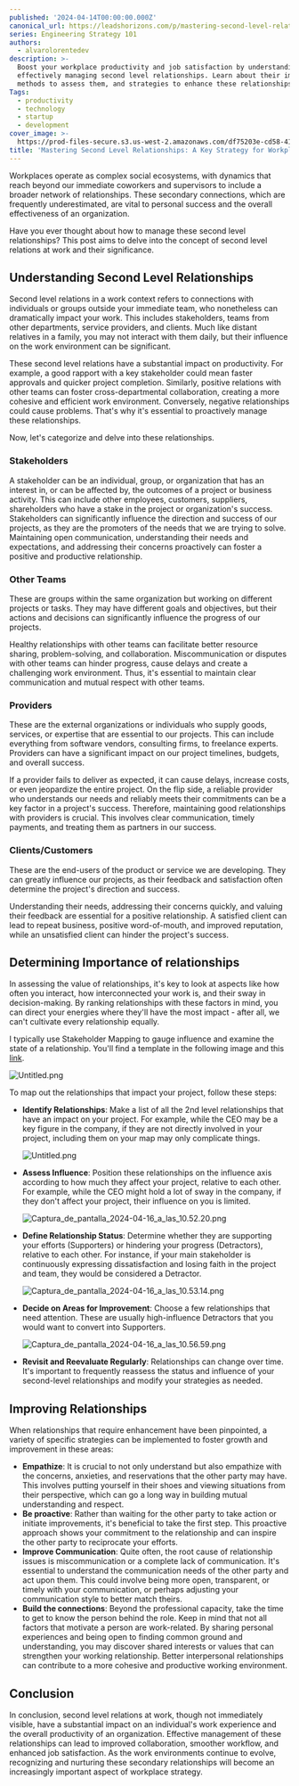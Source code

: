 ```yaml
---
published: '2024-04-14T00:00:00.000Z'
canonical_url: https://leadshorizons.com/p/mastering-second-level-relationships
series: Engineering Strategy 101
authors:
  - alvarolorentedev
description: >-
  Boost your workplace productivity and job satisfaction by understanding and
  effectively managing second level relationships. Learn about their impact,
  methods to assess them, and strategies to enhance these relationships.
Tags:
  - productivity
  - technology
  - startup
  - development
cover_image: >-
  https://prod-files-secure.s3.us-west-2.amazonaws.com/df75203e-cd58-41eb-8339-d5bf4288eb0e/007ebdba-70ba-422c-a0c7-790018bfb40f/1713242573205.jpg?X-Amz-Algorithm=AWS4-HMAC-SHA256&X-Amz-Content-Sha256=UNSIGNED-PAYLOAD&X-Amz-Credential=ASIAZI2LB466RWJMTAMG%2F20250227%2Fus-west-2%2Fs3%2Faws4_request&X-Amz-Date=20250227T120440Z&X-Amz-Expires=3600&X-Amz-Security-Token=IQoJb3JpZ2luX2VjEDsaCXVzLXdlc3QtMiJHMEUCIQDP62R3PI1BPyOGGMHRlgt%2BGHx2oIkm%2BdidZEeqltLKdAIgM%2FgDcObzoef5Kpe5emwncMUTqMic5vbSQCquIpTQQ9wq%2FwMIdBAAGgw2Mzc0MjMxODM4MDUiDHI3b9flIksTLahAVircAzu9%2BTz9kbiOpXH8cFaicIMEAC8Xmz2UM%2FGeqZsHcqk6sOmqbkf3AeUrwhBP7dsjUy09%2FbWVrmJpsonJ1VcHrW5VUzooUp2A8O6lTyaVfroa5lDarX30NoBeo4t%2BjGnXjNhl92iEr6PIqgLUoQIT%2FFnbmWN1OJtT3WV2woqMax8mGW0WonM8wxJCiaXUW4uSyKkta8TXqX77iH8ILqjioKinYo6gv%2BTyWSc1xlkX4GY8Au7V2UrDQrNufAFD%2Bt36uoo%2BHCILzH3l0s2hw96AQfJnmXofWbaSSxIRlGJVD2D8YvOmAw%2BguK81WKOdZUBCwn%2BHztGuDLuooNXzlxNR47unjhOODlJaiE4VRjZSjjumglZdOWSAA1rtBs5ONWrBsGLgQl71GO3mRznw8xnmL7o64d3G5j2ntXnMj6yOn7iDN6OyuwlTxVzN4BUYOydWg326viSvG41dH7uc4PGP5vKvmaQiCl7aLOe%2Fl26klNQUQzqqFn8tJmwLjJofa%2BY5YMxLxUrxjWV3CsP2jSOmNSEqVHCxfmXiTfZNlb0QVt3InPTA70f3x9QPdROA71T6Rn43GYpJI45CE4qTOEL%2Fo2%2B3Q%2BRIMALVYzMYBpDRigjqswKRVSDDdhBXoSqRMPuQgb4GOqUBrVUsQ2ig1%2FX2qWIW6BfMPQWMZfhc8Z%2Fjg5H%2F4Lobv%2FW%2BL8lgHvxEd4DqBvtsYGSVWReWBYBH0NZC%2FFxTL0s7F3%2FfZtitD6Lb6fI9GSK6IE%2BXzvtx4pnfstbJT1UXNyYtCMv3GJJLPlYQk%2Bc8VB3IIu31i8I3YZy6HO5lvi0v3Sifwh%2FJZW6igUBYyGnRx0lRSDCfsesy89VHuirL9lj8M%2Fc%2B%2FpC2&X-Amz-Signature=48825169b2b629f0ff723327535f5d78035d8928edde25f22800d7ff009877d4&X-Amz-SignedHeaders=host&x-id=GetObject
title: 'Mastering Second Level Relationships: A Key Strategy for Workplace Success'
---
```


Workplaces operate as complex social ecosystems, with dynamics that reach beyond our immediate coworkers and supervisors to include a broader network of relationships. These secondary connections, which are frequently underestimated, are vital to personal success and the overall effectiveness of an organization.


Have you ever thought about how to manage these second level relationships? This post aims to delve into the concept of second level relations at work and their significance.


## Understanding Second Level Relationships


Second level relations in a work context refers to connections with individuals or groups outside your immediate team, who nonetheless can dramatically impact your work. This includes stakeholders, teams from other departments, service providers, and clients. Much like distant relatives in a family, you may not interact with them daily, but their influence on the work environment can be significant.


These second level relations have a substantial impact on productivity. For example, a good rapport with a key stakeholder could mean faster approvals and quicker project completion. Similarly, positive relations with other teams can foster cross-departmental collaboration, creating a more cohesive and efficient work environment. Conversely, negative relationships could cause problems. That's why it's essential to proactively manage these relationships.


Now, let's categorize and delve into these relationships.


### **Stakeholders**


 A stakeholder can be an individual, group, or organization that has an interest in, or can be affected by, the outcomes of a project or business activity. This can include other employees, customers, suppliers, shareholders who have a stake in the project or organization's success.
Stakeholders can significantly influence the direction and success of our projects, as they are the promoters of the needs that we are trying to solve. Maintaining open communication, understanding their needs and expectations, and addressing their concerns proactively can foster a positive and productive relationship. 


### **Other Teams** 


These are groups within the same organization but working on different projects or tasks. They may have different goals and objectives, but their actions and decisions can significantly influence the progress of our projects. 


Healthy relationships with other teams can facilitate better resource sharing, problem-solving, and collaboration. Miscommunication or disputes with other teams can hinder progress, cause delays and create a challenging work environment. Thus, it's essential to maintain clear communication and mutual respect with other teams.


### **Providers**


These are the external organizations or individuals who supply goods, services, or expertise that are essential to our projects. This can include everything from software vendors, consulting firms, to freelance experts. Providers can have a significant impact on our project timelines, budgets, and overall success. 


If a provider fails to deliver as expected, it can cause delays, increase costs, or even jeopardize the entire project. On the flip side, a reliable provider who understands our needs and reliably meets their commitments can be a key factor in a project's success. Therefore, maintaining good relationships with providers is crucial. This involves clear communication, timely payments, and treating them as partners in our success.


### **Clients/Customers**


These are the end-users of the product or service we are developing. They can greatly influence our projects, as their feedback and satisfaction often determine the project's direction and success. 


Understanding their needs, addressing their concerns quickly, and valuing their feedback are essential for a positive relationship. A satisfied client can lead to repeat business, positive word-of-mouth, and improved reputation, while an unsatisfied client can hinder the project's success.


## Determining Importance of relationships


In assessing the value of relationships, it's key to look at aspects like how often you interact, how interconnected your work is, and their sway in decision-making. By ranking relationships with these factors in mind, you can direct your energies where they'll have the most impact - after all, we can't cultivate every relationship equally.


I typically use Stakeholder Mapping to gauge influence and examine the state of a relationship. You'll find a template in the following image and this [link](https://excalidraw.com/#json=7qSzy52drnbwd6Sy8C2dz,bEm6jClB_RWoI3a6YV5QRg).


![Untitled.png](https://prod-files-secure.s3.us-west-2.amazonaws.com/df75203e-cd58-41eb-8339-d5bf4288eb0e/59d3a19f-5fef-4b4f-8971-39c02c627e98/Untitled.png?X-Amz-Algorithm=AWS4-HMAC-SHA256&X-Amz-Content-Sha256=UNSIGNED-PAYLOAD&X-Amz-Credential=ASIAZI2LB466XUQRFVCH%2F20250227%2Fus-west-2%2Fs3%2Faws4_request&X-Amz-Date=20250227T120442Z&X-Amz-Expires=3600&X-Amz-Security-Token=IQoJb3JpZ2luX2VjEDsaCXVzLXdlc3QtMiJGMEQCIAQQOHIx%2BD0wF%2F7jIIF9yY%2Fyl8HY6cC4XzsYkRdrnkpiAiBPTr19QfIi%2B8CAkkMb8LEKjtppfuRjuWUd4PqeB7FHcCr%2FAwh0EAAaDDYzNzQyMzE4MzgwNSIMdaffOpTJCHJ87q4sKtwDp7%2FMvdX3OI19Rot9btxagWg51OYCHvJaETsMbtSP2Fg6dP59B9QFAditO68pl3LRCB4OvgH%2F3agqmJ2GSNV5thXkOoWSYX3F46DbSiRus2BelSqXiOUKaAOqSuBNteACKKox5mxxkEcw6oUwRLVIiFceYygGFk5%2BXTm3JF2wgQWpRTMfQJdaOMSSgkyl6KlIzpoxLqzVpSNcTZveFGiPrifvoSGCcvlYDGWwxwCYPWHi6ZIG0M859zPIm8bnCcFpvlViXBkgACsEqtbpoE2tJDcfBNLb5EDOSbHWM8h2hE2RvXonZXNe01iL2b62owNvxDndaVmmwS0%2BXh44%2BXt1ySi5tyiSZ23E27fg55UEjTG5bVtiFUOVMdlcWxToG3v8u48PO%2FFeRxYAwvfXNI96bR3F3%2FXGqGUcMmm2dLA%2BaOmZfRKKgGRgBtCfiJbyrqJe5gUwTMdjxIxg9u1sw1P3WJ0KedaC6DobHLNVkmSLXgky%2F4RjxH43iTziJ%2BiOpJVw2mWxbB1GZXNR3pmzOpwABTOW%2Fvm3Hnk3uq%2BXlBSyf%2FwZYEZluh8BLf65NhTsbtVh2AitOdYSkXCmBYD9zd0Z4YeTNE3WCunzEA0w%2BHpXAYUP4FMkSm57DySLPXkwtJCBvgY6pgGgXZIourCiKx1r0JVH5T2%2BGX986Nen3635BHjqB5oC3f6u16b3YP5Ud45paxMmDXd%2BfV%2F1pnrqhbf5dIGOABCV3NbYSv6yaZbh2BHi2ki8U67641wbswA4Oo50ytcP98H2scgIqqo4bzdm5E1PFjPi%2BxFE8jdTnJkD9X%2Fu8gRm1zb%2FE3Ic1jYfGq%2F4iTlxCSb9GRwcvgQI%2FQPnTrP04%2FvOaHiXckBy&X-Amz-Signature=dfff0e69baa857b95fb0f85b75d30d5ace17a391e087f76fcbb2e272bf0c1230&X-Amz-SignedHeaders=host&x-id=GetObject)


To map out the relationships that impact your project, follow these steps:

- **Identify Relationships**: Make a list of all the 2nd level relationships that have an impact on your project.
For example, while the CEO may be a key figure in the company, if they are not directly involved in your project, including them on your map may only complicate things.

	![Untitled.png](https://prod-files-secure.s3.us-west-2.amazonaws.com/df75203e-cd58-41eb-8339-d5bf4288eb0e/40ed4941-4d92-406e-9526-d3628416a2d8/Untitled.png?X-Amz-Algorithm=AWS4-HMAC-SHA256&X-Amz-Content-Sha256=UNSIGNED-PAYLOAD&X-Amz-Credential=ASIAZI2LB466Y6FDWZ5Y%2F20250227%2Fus-west-2%2Fs3%2Faws4_request&X-Amz-Date=20250227T120443Z&X-Amz-Expires=3600&X-Amz-Security-Token=IQoJb3JpZ2luX2VjEDsaCXVzLXdlc3QtMiJIMEYCIQC4l50KBJe1HX%2Ftvdmn8aXSOcn29EPbOF%2Bu64zoRt9bngIhALIvZt8BbVa4ePowzrlg3D1MTMbq%2FUInPJ3GlR2rw28GKv8DCHQQABoMNjM3NDIzMTgzODA1IgyXM2Rc4WUqqHQFuwAq3APEZzF0H04HWz2JIigvtCQ8PycaLLZRH2T%2FxZHticNSMBFy5a%2B7hl7BdK078LbzDvTajVRFFMjxrm4NCWLdJ9F%2BWxhA0qQJaVHngCe5q1CfifVk8buNeiZa2hGTqulG5Bysiggi36HcSKF5Jy7flWhVaJvRXmvMpGlI0n%2B2IaXeMKnoIDdxzXU25W%2FU5tJ72%2FGa2ub%2BxLfYe%2B6di5OHiUxcoxSiPF2BRzekl9SsMmraghOUvV%2BJ%2BEdoJ1fnKMiqsj0C%2BMfTVpumIE5bA0ZVGwN2CMJL1hapG1WurjmG4cbA%2FTguSpSfr5RUnjcpivUNKQCpeHvoOLixgrh9UZz2ZpAfhNVuZEeP%2FQ3tSuZafQAEEcFzwdhbCl6X8bTEqnh1oNywbDxuLakU8z3pFIy7AeDxZlAUKQvHUZuspxKwlrSRq4S8URtKbpYCF9ox6Ye%2BZBUc6yRb3ZSGMI99jZmPZrhShC%2BXWt46tEriM5XVT99MkqOv%2BDwrR%2FT2b0fagw1XGFmBJmZUa2NJsfAFj%2BIF8XnVetajumjVbKiI2uccKxh9HI02Ga5go7FSMBylUNGCHjg8Sb4X4Zt%2FEARDeUH5oCh7M9qnYZUzqNU6Cq%2BMUom3WDoG1a9HiJXalhHZjzCzkIG%2BBjqkAXEYFNG4%2FKC3kLaYVttR7P10qFaQFfSi%2F8qkKCtxPuuDM1KOAM3QEpsYIhwCoPcqm8zfFVAMbtrAwrH6MTkjiBefGux29C3zw6xO3paYDI%2B%2BcLbTqElklaENrGuInA3MUqpYNWkIqJ%2BWZ2hlnCP7bx8nEP1Pad32Fg%2FquaIgaTxp6maopEKV02HLIm05mAibTT5KXC1BCeO6yRyRbGV4QsFQEeY5&X-Amz-Signature=6dd918a6efdad192dd9d9fbf8b06970604e33591b0976010c919c6e11bf84d5e&X-Amz-SignedHeaders=host&x-id=GetObject)

- **Assess Influence**: Position these relationships on the influence axis according to how much they affect your project, relative to each other.
For example, while the CEO might hold a lot of sway in the company, if they don't affect your project, their influence on you is limited.

	![Captura_de_pantalla_2024-04-16_a_las_10.52.20.png](https://prod-files-secure.s3.us-west-2.amazonaws.com/df75203e-cd58-41eb-8339-d5bf4288eb0e/4e3674d8-dc03-4ecf-ba84-bb9f01e74c36/Captura_de_pantalla_2024-04-16_a_las_10.52.20.png?X-Amz-Algorithm=AWS4-HMAC-SHA256&X-Amz-Content-Sha256=UNSIGNED-PAYLOAD&X-Amz-Credential=ASIAZI2LB4664J7TSONB%2F20250227%2Fus-west-2%2Fs3%2Faws4_request&X-Amz-Date=20250227T120443Z&X-Amz-Expires=3600&X-Amz-Security-Token=IQoJb3JpZ2luX2VjEDsaCXVzLXdlc3QtMiJHMEUCIQCBZUfVJcNr9YgOkehkbRLTWHQvnH%2BZMzpffPfHIv6gXQIgLwzqSdinV%2BOH2GfbsMR8nJkoI7YUYKpGpSXOssLXEYAq%2FwMIdBAAGgw2Mzc0MjMxODM4MDUiDMEkNIr2EZuUY7vTCCrcA0sllYSfwY3a%2FXcN%2Bt8eMg%2FLEM8%2FdPtOxceKWD6b5rRcIY04gJqjWyY2nKJhT4h2KkCNh%2BUkLVeuD6ILCyYd6%2Fw%2F8WC3jXTNBt1xwytepmwyFeFME%2BBLVR3fpoDt%2FqygE4eWChCvXhQFPeEUdUaQ7oYuMxVaBlZqEXQkwim7Yq3nm52VOZZiF8pSKyI4OlgoFU0CdTYS7mu8NLxaIPy7Vv%2Bep2Bxs8WA8CjVWHZoy4DtBfluSv8sAyQt%2BXjKFCxltjMNnTrSGEYgnGQjEUpqCEboG16dtFyLcUuSK1EBJ740XIc8n68e9333CvBKemwmLXKK7fFSSFAKz1G0VnFQxR3bdYpeFSCQK7sIVgur1xwE2BiOOLQH0mOkpzZXIk%2FxnjLrOHgsvsIlfhGqAbPJVxKV8Q185%2BuP0Iv22LlyQTMrNHaWlPsbMLBI2TGTPq1FpMhje9a0hTtCkEfAKAfQylrhQ64Y11ABJhJdt82QfIPLI0ormBqnQ1Qw0sud2MmHPqCMGsJVHyWYILBskgjNRrnaK900N9fVssiOSxbJVsnb9pD91kbRFAd5S9dCdEfbdQjzAH%2BA2fuEGWFDTpB1SHqPU%2FO54rQ9MXAkaDrkfmtMdZD9ixyYEtjPqQGEMPSQgb4GOqUBEA0cDSKs7Z2TS8%2BqxczKrD89bWbDqmavOvCvvPJiiWSgqJcpllNio302RteTvXHoDhcif9nseBLdFzcOrhi2ax6WTJJtSWsOoBY1wuHilxpeOLb8ucJIhmxiDouzInufvN7xq%2FHs3ockJudZZW6FtKgmUBRWEQaj2yUZWGLa32YHsBdMaVXyqCMRKL5%2BElsQ2qL4Tn8QDki6qKK1CMZ9s2YqkGs1&X-Amz-Signature=fa3a4835132263a560b932c51896b1bd597daee09115683ccb40c8ae30587c46&X-Amz-SignedHeaders=host&x-id=GetObject)

- **Define Relationship Status**: Determine whether they are supporting your efforts (Supporters) or hindering your progress (Detractors), relative to each other.
For instance, if your main stakeholder is continuously expressing dissatisfaction and losing faith in the project and team, they would be considered a Detractor.

	![Captura_de_pantalla_2024-04-16_a_las_10.53.14.png](https://prod-files-secure.s3.us-west-2.amazonaws.com/df75203e-cd58-41eb-8339-d5bf4288eb0e/038f6062-bea9-4362-b307-dcb9f77a4aaa/Captura_de_pantalla_2024-04-16_a_las_10.53.14.png?X-Amz-Algorithm=AWS4-HMAC-SHA256&X-Amz-Content-Sha256=UNSIGNED-PAYLOAD&X-Amz-Credential=ASIAZI2LB466WUOSI37K%2F20250227%2Fus-west-2%2Fs3%2Faws4_request&X-Amz-Date=20250227T120443Z&X-Amz-Expires=3600&X-Amz-Security-Token=IQoJb3JpZ2luX2VjEDsaCXVzLXdlc3QtMiJHMEUCIF5ftDUHYAl0HZhhPitMAkqNUSfP%2BWaCqOUHZ63z4cjlAiEAsK9owPY6hLdWD%2BevoQKo8JaOdeMVORyBvL5Z2VmSy%2FIq%2FwMIdBAAGgw2Mzc0MjMxODM4MDUiDFiRwYlf6wVF2NSHUSrcA%2FK5DHn%2BCSEF1rHnjaILPZs0TMR8VhRjgWKwNaHJXQkWNRVFM1yO0wzB2tlAGKyO8YmboP67ZNlMBhE8C%2B81XF8CinmOXGqg4R52BHF6ZzC2CVXTf1LsUq62CpzphjQofuhQgiaMo1g%2B0fMsAEDba5fHK2iPFSdnPJ49pjjCwHbAtWtzuGP7eYs8CGEsUtFLMMn%2BLa06CeZHyqmRUqLBolEv%2FAE4koGTnu%2FFHTflHbr8AIsJSqiRiOseDDBFoqVraeYIeMA8a9VLbWSDrMhHtE9SHdHPMZm1AhLQCUB7aNIJJ0ZebRUuZxBzEnE6z5HV7YTtfdWS7PU33ew2duKaDoiiYk%2FGboaqmJC9asZFRA1oT8j2IHCOSyn73ZkWlXuVqP7Tmxw62LHzUAN6RmoJFklAfrwkczNvOthcPBCkXoNX3lM7JTc4037dHFMAkGmphJqM3iDTLwEY6W1lDKGkJguj3hcXYOTDmjDdtG8ztOKJ6h%2FSa9RmC%2FRk2LXDxCguPThwQdk78g0q04RW1Pw0SFLy2fk7npCWH%2Bjhb0BZADtTi1lEXnuLGT1klcIXWgIKxYPASwXViF%2FFhefWI1Vc1PGcdDAHJP1GVK%2F8w5jm4Si71gaoeQ2nuXyVIy17MK6Qgb4GOqUBpNSI3s%2BvVhnma5I%2FqdZbR6QdhX%2BJaPjr2PjOA%2B5xvhyOCFxDhZlDvq6c8KMPVsvjSLRW%2B8%2BZ8CD0kj3K4p1HoMebXivT%2FxFE0ErKYX%2FONgWiWk4yAXU0eQHm%2Bcqvo2hIJcOP9q%2BVvTy99SaWS3OVRF07S9oVfm8enBEDfB5pUrYoiGg7vBvBngC8X6V0Yzwd9Wfx4qKUbj6lo%2Ff5%2B%2F8ooosmU7Nv&X-Amz-Signature=f701fb530ef81e17228fe98f32decdd7269b1799a6dbeaa9ea0a1ea7dc26d760&X-Amz-SignedHeaders=host&x-id=GetObject)

- **Decide on Areas for Improvement**: Choose a few relationships that need attention. These are usually high-influence Detractors that you would want to convert into Supporters.

	![Captura_de_pantalla_2024-04-16_a_las_10.56.59.png](https://prod-files-secure.s3.us-west-2.amazonaws.com/df75203e-cd58-41eb-8339-d5bf4288eb0e/bfbddee9-3882-4e42-912b-d4fbb8ecf838/Captura_de_pantalla_2024-04-16_a_las_10.56.59.png?X-Amz-Algorithm=AWS4-HMAC-SHA256&X-Amz-Content-Sha256=UNSIGNED-PAYLOAD&X-Amz-Credential=ASIAZI2LB46676R54VEI%2F20250227%2Fus-west-2%2Fs3%2Faws4_request&X-Amz-Date=20250227T120444Z&X-Amz-Expires=3600&X-Amz-Security-Token=IQoJb3JpZ2luX2VjEDsaCXVzLXdlc3QtMiJHMEUCIDQ7B%2F20%2FlEOClO5vN4EnyTUkDt2aFNrlLEllPx3sNAiAiEA2TRYD2uS9mZdoHqwg%2By8eP0rf6gsTZ9348YV7uaKtS0q%2FwMIdBAAGgw2Mzc0MjMxODM4MDUiDOtH7pDp1cTNuotlaCrcA8o2ZbrHH%2FwSaaCNjBkfzOmU6h6rnXHkqe1Sy1wtDXK8HmyTPw%2F76%2BiELk%2FDneI5NAgBVbiAGAZEAQyq9VKLanW4HiNT9yRFgPtX7w3onF82XJJWWql7Fu0knVDt6SMvOwYUkun2gi18ogx%2FF7J6K4d4H7R5TlMOMUY81CpC9j7jFAaEcWJbcStbblOtAHr7blqNkD01YVs6%2F5Ay08jhxtD%2B4q8P2YYKl864d4C9uBIxASjr%2FTsHPeWmwjnUFvDLvTnfkOTBpBKTy7%2BI90morIQruygDuVGlRFKfRCfdcvAJvySSWB0TCGStTv9BPpW%2BtSfnKF%2BepiPZGhMnqKo3QD0ZZVmLCkxLEqu3g0rqvZIvEw5CI1xOpyj%2FbMIFITK0GIHDwCrvonswgB1otf%2BToXXfMh25Rz1bCHCtJwsxwJ1dCvwuKnZPh%2BDaScNZu8f7G9KRrHCx6QxSzt%2FqcrWaj4vUKt%2F179%2Betmx4MAZrbtQeVq52VLfojGKIuGpNeWk2c65xTp9pNHPAhg0n0cnJwXf%2B9QRv1EEjuaa1yGYcJANrThFtZcYhC3GZDXpqv9efX9NCXLC6Y9zyfheCyJhPldCZT64KRAarcHTcCxa7wt3ECzfJAgJW0i7a9Yx4MK%2BQgb4GOqUBzF3cvJ%2BjWYt38WhUY1%2Bbt2hd5fsOHGU7SqlBYAWzW%2F%2F8%2Fp3OACHOKqjrlcpYgpSw7Q9vaadUFvttHCzsYosjVmlBrTkvJfPv2b%2FNjNJsrwRddXtTDLeQJcfe3W%2BqzKm5RJWO2YBn1VQtz%2BDfr450A90LWCrGJBjNwXUEWgeQ1SSfxznFFGTucHWqpedq5oZCmOqPoqaHScIAJVlp08WOU9eWsFcd&X-Amz-Signature=e690831586c4b23968299f50754d83bb9995ae6f06ec720ec277f2c264fc5273&X-Amz-SignedHeaders=host&x-id=GetObject)

- **Revisit and Reevaluate Regularly**: Relationships can change over time. It's important to frequently reassess the status and influence of your second-level relationships and modify your strategies as needed.

## Improving Relationships


 


When relationships that require enhancement have been pinpointed, a variety of specific strategies can be implemented to foster growth and improvement in these areas:

- **Empathize**: It is crucial to not only understand but also empathize with the concerns, anxieties, and reservations that the other party may have. This involves putting yourself in their shoes and viewing situations from their perspective, which can go a long way in building mutual understanding and respect.
- **Be proactive**: Rather than waiting for the other party to take action or initiate improvements, it's beneficial to take the first step. This proactive approach shows your commitment to the relationship and can inspire the other party to reciprocate your efforts.
- **Improve Communication**: Quite often, the root cause of relationship issues is miscommunication or a complete lack of communication. It's essential to understand the communication needs of the other party and act upon them. This could involve being more open, transparent, or timely with your communication, or perhaps adjusting your communication style to better match theirs.
- **Build the connections**: Beyond the professional capacity, take the time to get to know the person behind the role. Keep in mind that not all factors that motivate a person are work-related. By sharing personal experiences and being open to finding common ground and understanding, you may discover shared interests or values that can strengthen your working relationship. Better interpersonal relationships can contribute to a more cohesive and productive working environment.

## Conclusion


In conclusion, second level relations at work, though not immediately visible, have a substantial impact on an individual's work experience and the overall productivity of an organization. Effective management of these relationships can lead to improved collaboration, smoother workflow, and enhanced job satisfaction. As the work environments continue to evolve, recognizing and nurturing these secondary relationships will become an increasingly important aspect of workplace strategy.

